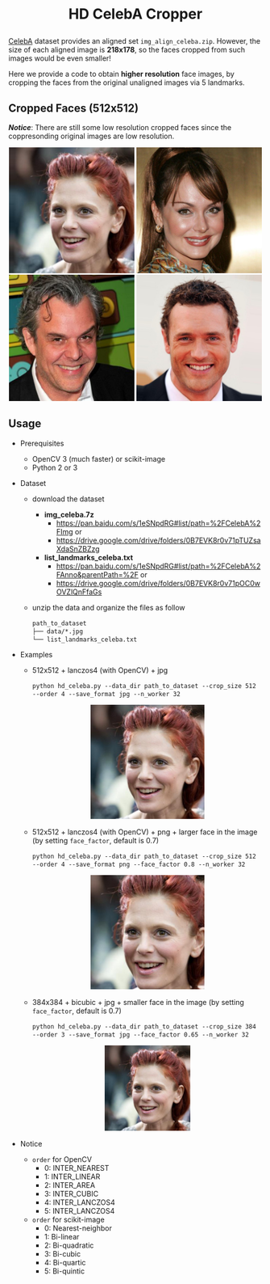 # <p align="center"> HD CelebA Cropper

[CelebA](http://mmlab.ie.cuhk.edu.hk/projects/CelebA.html) dataset provides an aligned set `img_align_celeba.zip`. However, the size of each aligned image is **218x178**, so the faces cropped from such images would be even smaller!

Here we provide a code to obtain **higher resolution** face images, by cropping the faces from the original unaligned images via 5 landmarks.

## Cropped Faces (512x512)

***Notice***: There are still some low resolution cropped faces since the coppresonding original images are low resolution.

<p align="center">
<img src="./pics/1.jpg" width="49.5%"> <img src="./pics/2.jpg" width="49.5%">
<img src="./pics/3.jpg" width="49.5%"> <img src="./pics/4.jpg" width="49.5%">
</p>

## Usage

- Prerequisites
    - OpenCV 3 (much faster) or scikit-image
    - Python 2 or 3

- Dataset
    - download the dataset
        - **img_celeba.7z**
            - https://pan.baidu.com/s/1eSNpdRG#list/path=%2FCelebA%2FImg or
            - https://drive.google.com/drive/folders/0B7EVK8r0v71pTUZsaXdaSnZBZzg
        - **list_landmarks_celeba.txt**
            - https://pan.baidu.com/s/1eSNpdRG#list/path=%2FCelebA%2FAnno&parentPath=%2F or
            - https://drive.google.com/drive/folders/0B7EVK8r0v71pOC0wOVZlQnFfaGs
    - unzip the data and organize the files as follow

        ```
        path_to_dataset
        ├── data/*.jpg
        └── list_landmarks_celeba.txt
        ```

- Examples

    - 512x512 + lanczos4 (with OpenCV) + jpg

        ```console
        python hd_celeba.py --data_dir path_to_dataset --crop_size 512 --order 4 --save_format jpg --n_worker 32
        ```
        <p align="center"> <img src="./pics/512_lanczos4.jpg" width="49.5%"> </p>

    - 512x512 + lanczos4 (with OpenCV) + png + larger face in the image (by setting `face_factor`, default is 0.7)

        ```console
        python hd_celeba.py --data_dir path_to_dataset --crop_size 512 --order 4 --save_format png --face_factor 0.8 --n_worker 32
        ```
        <p align="center">  <img src="./pics/512_lanczos4_0.8.png" width="49.5%"> </p>

    - 384x384 + bicubic + jpg + smaller face in the image (by setting `face_factor`, default is 0.7)

        ```console
        python hd_celeba.py --data_dir path_to_dataset --crop_size 384 --order 3 --save_format jpg --face_factor 0.65 --n_worker 32
        ```
        <p align="center">  <img src="./pics/384_bicubic.jpg" width="37.125%"> </p>

- Notice
    - `order` for OpenCV
        - 0: INTER_NEAREST
        - 1: INTER_LINEAR
        - 2: INTER_AREA
        - 3: INTER_CUBIC
        - 4: INTER_LANCZOS4
        - 5: INTER_LANCZOS4
    - `order` for scikit-image
        - 0: Nearest-neighbor
        - 1: Bi-linear
        - 2: Bi-quadratic
        - 3: Bi-cubic
        - 4: Bi-quartic
        - 5: Bi-quintic
